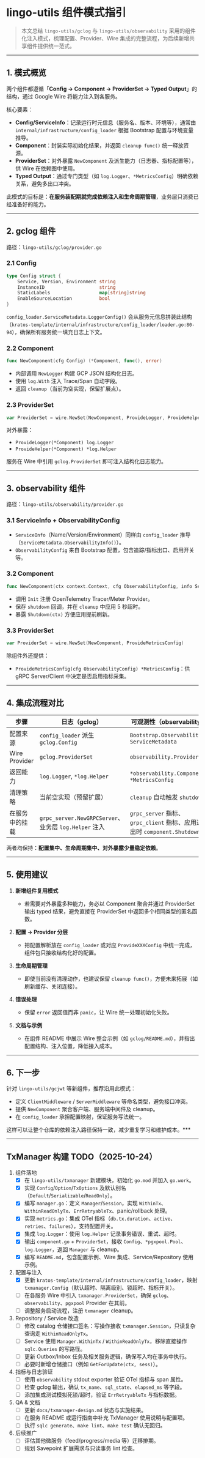# lingo-utils 组件模式指引

> 本文总结 `lingo-utils/gclog` 与 `lingo-utils/observability` 采用的组件化注入模式，梳理配置、Provider、Wire 集成的完整流程，为后续新增共享组件提供统一范式。

---

## 1. 模式概览

两个组件都遵循「**Config → Component → ProviderSet → Typed Output**」的结构，通过 Google Wire 将能力注入到各服务。

核心要素：

- **Config/ServiceInfo**：记录运行时元信息（服务名、版本、环境等），通常由 `internal/infrastructure/config_loader` 根据 Bootstrap 配置与环境变量推导。
- **Component**：封装实际初始化结果，并返回 `cleanup func()` 统一释放资源。
- **ProviderSet**：对外暴露 `NewComponent` 及派生能力（日志器、指标配置等），供 Wire 在依赖图中使用。
- **Typed Output**：通过专门类型（如 `log.Logger`、`*MetricsConfig`）明确依赖关系，避免多出口冲突。

此模式的目标是：**在服务装配期就完成依赖注入和生命周期管理**，业务层只消费已经准备好的能力。

---

## 2. gclog 组件

路径：`lingo-utils/gclog/provider.go`

### 2.1 Config

```go
type Config struct {
    Service, Version, Environment string
    InstanceID                    string
    StaticLabels                  map[string]string
    EnableSourceLocation          bool
}
```

`config_loader.ServiceMetadata.LoggerConfig()` 会从服务元信息拼装此结构（`kratos-template/internal/infrastructure/config_loader/loader.go:80-94`），确保所有服务统一填充日志上下文。

### 2.2 Component

```go
func NewComponent(cfg Config) (*Component, func(), error)
```

- 内部调用 `NewLogger` 构建 GCP JSON 结构化日志。
- 使用 `log.With` 注入 Trace/Span 自动字段。
- 返回 `cleanup`（当前为空实现，保留扩展点）。

### 2.3 ProviderSet

```go
var ProviderSet = wire.NewSet(NewComponent, ProvideLogger, ProvideHelper)
```

对外暴露：

- `ProvideLogger(*Component) log.Logger`
- `ProvideHelper(*Component) *log.Helper`

服务在 Wire 中引用 `gclog.ProviderSet` 即可注入结构化日志能力。

---

## 3. observability 组件

路径：`lingo-utils/observability/provider.go`

### 3.1 ServiceInfo + ObservabilityConfig

- `ServiceInfo`（Name/Version/Environment）同样由 `config_loader` 推导（`ServiceMetadata.ObservabilityInfo()`）。
- `ObservabilityConfig` 来自 Bootstrap 配置，包含追踪/指标出口、启用开关等。

### 3.2 Component

```go
func NewComponent(ctx context.Context, cfg ObservabilityConfig, info ServiceInfo, logger log.Logger) (*Component, func(), error)
```

- 调用 `Init` 注册 OpenTelemetry Tracer/Meter Provider。
- 保存 `shutdown` 回调，并在 `cleanup` 中应用 5 秒超时。
- 暴露 `Shutdown(ctx)` 方便应用提前刷新。

### 3.3 ProviderSet

```go
var ProviderSet = wire.NewSet(NewComponent, ProvideMetricsConfig)
```

除组件外还提供：

- `ProvideMetricsConfig(cfg ObservabilityConfig) *MetricsConfig`：供 gRPC Server/Client 中决定是否启用指标采集。

---

## 4. 集成流程对比

| 步骤 | 日志（gclog） | 可观测性（observability） |
| ---- | ------------- | ------------------------- |
| 配置来源 | `config_loader` 派生 `gclog.Config` | `Bootstrap.Observability` + `ServiceMetadata` |
| Wire Provider | `gclog.ProviderSet` | `observability.ProviderSet` |
| 返回能力 | `log.Logger`, `*log.Helper` | `*observability.Component`, `*MetricsConfig` |
| 清理策略 | 当前空实现（预留扩展） | `cleanup` 自动触发 `shutdown` |
| 在服务中的挂载 | `grpc_server.NewGRPCServer`、业务层 `log.Helper` 注入 | `grpc_server` 指标、`grpc_client` 指标、应用退出时 `component.Shutdown` |

两者均保持：**配置集中、生命周期集中、对外暴露少量稳定依赖**。

---

## 5. 使用建议

1. **新增组件复用模式**  
   - 若需要对外暴露多种能力，务必以 Component 聚合并通过 ProviderSet 输出 typed 结果，避免直接在 ProviderSet 中返回多个相同类型的匿名函数。

2. **配置 → Provider 分层**  
   - 把配置解析放在 `config_loader` 或对应 `ProvideXXXConfig` 中统一完成，组件包只接收结构化好的配置。

3. **生命周期管理**  
   - 即使当前没有清理动作，也建议保留 `cleanup func()`，方便未来拓展（如刷新缓存、关闭连接）。

4. **错误处理**  
   - 保留 `error` 返回值而非 `panic`，让 Wire 统一处理初始化失败。

5. **文档与示例**  
   - 在组件 README 中展示 Wire 整合示例（如 `gclog/README.md`），并指出配置结构、注入位置，降低接入成本。

---

## 6. 下一步

针对 `lingo-utils/gcjwt` 等新组件，推荐沿用此模式：

- 定义 `ClientMiddleware` / `ServerMiddleware` 等命名类型，避免接口冲突。
- 提供 `NewComponent` 聚合客户端、服务端中间件及 cleanup。
- 在 `config_loader` 承担配置映射，保证服务写法统一。

这样可以让整个仓库的依赖注入路径保持一致，减少重复学习和维护成本。***

---

## TxManager 构建 TODO（2025-10-24）

1. 组件落地  
   - [x] 在 `lingo-utils/txmanager` 新建模块，初始化 `go.mod` 并加入 `go.work`。  
   - [x] 实现 `Config`/`Option`/`TxOptions` 及默认别名（`Default`/`Serializable`/`ReadOnly`）。  
   - [x] 编写 `manager.go`：定义 `Manager`/`Session`，实现 `WithinTx`、`WithinReadOnlyTx`、`ErrRetryableTx`、panic/rollback 处理。  
   - [x] 实现 `metrics.go`：集成 OTel 指标（`db.tx.duration`、`active`、`retries`、`failures`），支持配置开关。  
   - [x] 集成 `log.Logger`：使用 `log.Helper` 记录事务错误、重试、超时。  
   - [x] 输出 `component.go` + `ProviderSet`，接收 `Config`、`*pgxpool.Pool`、`log.Logger`，返回 `Manager` 与 cleanup。  
   - [x] 编写 `README.md`，包含配置示例、Wire 集成、Service/Repository 使用示例。

2. 配置与注入  
   - [x] 更新 `kratos-template/internal/infrastructure/config_loader`，映射 `txmanager.Config`（默认超时、隔离级别、锁超时、指标开关）。  
   - [ ] 在各服务 Wire 中引入 `txmanager.ProviderSet`，确保 `gclog`、`observability`、`pgxpool` Provider 在其前。  
   - [ ] 调整服务启动流程，注册 `txmanager` cleanup。

3. Repository / Service 改造  
   - [ ] 修改 catalog 仓储接口签名：写操作接收 `txmanager.Session`，只读复杂查询走 `WithinReadOnlyTx`。  
   - [ ] Service 使用 `Manager.WithinTx` / `WithinReadOnlyTx`，移除直接操作 `sqlc.Queries` 的写路径。  
   - [ ] 更新 Outbox/Inbox 任务及相关服务逻辑，确保写入均在事务中执行。  
   - [ ] 必要时新增仓储接口（例如 `GetForUpdate(ctx, sess)`）。

4. 指标与日志验证  
   - [ ] 使用 `observability` stdout exporter 验证 OTel 指标与 span 属性。  
   - [ ] 检查 gclog 输出，确认 `tx_name`、`sql_state`、`elapsed_ms` 等字段。  
   - [ ] 添加集成测试模拟死锁/超时，验证 `ErrRetryableTx` 与指标数据。

5. QA & 文档  
   - [ ] 更新 `docs/txmanager-design.md` 状态与实施结果。  
   - [ ] 在服务 README 或运行指南中补充 TxManager 使用说明与配置项。  
   - [ ] 执行 `sqlc generate`、`make lint`、`make test` 确认无回归。

6. 后续推广  
   - [ ] 评估其他微服务（feed/progress/media 等）迁移排期。  
   - [ ] 规划 Savepoint 扩展需求与只读事务 lint 检查。
